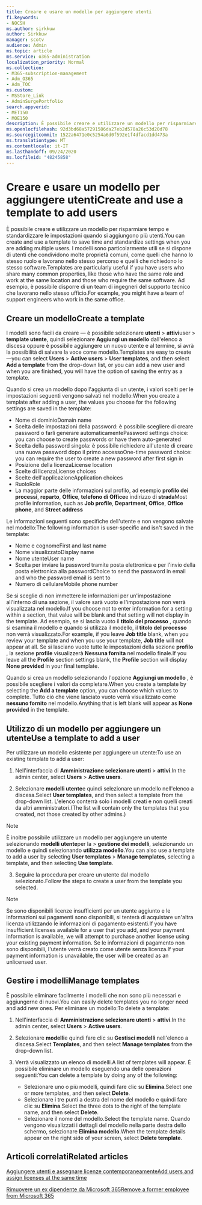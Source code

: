 ```yaml
---
title: Creare e usare un modello per aggiungere utenti
f1.keywords:
- NOCSH
ms.author: sirkkuw
author: Sirkkuw
manager: scotv
audience: Admin
ms.topic: article
ms.service: o365-administration
localization_priority: Normal
ms.collection:
- M365-subscription-management
- Adm_O365
- Adm_TOC
ms.custom:
- MSStore_Link
- AdminSurgePortfolio
search.appverid:
- MET150
- MOE150
description: È possibile creare e utilizzare un modello per risparmiare tempo e standardizzare le impostazioni quando si aggiungono più utenti.
ms.openlocfilehash: 92d3bd68a57291586da27eb2d578a26c53d20d78
ms.sourcegitcommit: 1522a6471e0c5254a6d0f592e1f4dfacd1dd473a
ms.translationtype: MT
ms.contentlocale: it-IT
ms.lasthandoff: 09/24/2020
ms.locfileid: "48245858"
---
```

# <a name="create-and-use-a-template-to-add-users"></a><span data-ttu-id="6938e-103">Creare e usare un modello per aggiungere utenti</span><span class="sxs-lookup"><span data-stu-id="6938e-103">Create and use a template to add users</span></span>

<span data-ttu-id="6938e-104">È possibile creare e utilizzare un modello per risparmiare tempo e standardizzare le impostazioni quando si aggiungono più utenti.</span><span class="sxs-lookup"><span data-stu-id="6938e-104">You can create and use a template to save time and standardize settings when you are adding multiple users.</span></span> <span data-ttu-id="6938e-105">I modelli sono particolarmente utili se si dispone di utenti che condividono molte proprietà comuni, come quelli che hanno lo stesso ruolo e lavorano nello stesso percorso e quelli che richiedono lo stesso software.</span><span class="sxs-lookup"><span data-stu-id="6938e-105">Templates are particularly useful if you have users who share many common properties, like those who have the same role and work at the same location and those who require the same software.</span></span> <span data-ttu-id="6938e-106">Ad esempio, è possibile disporre di un team di ingegneri del supporto tecnico che lavorano nello stesso ufficio.</span><span class="sxs-lookup"><span data-stu-id="6938e-106">For example, you might have a team of support engineers who work in the same office.</span></span>  

## <a name="create-a-template"></a><span data-ttu-id="6938e-107">Creare un modello</span><span class="sxs-lookup"><span data-stu-id="6938e-107">Create a template</span></span>

<span data-ttu-id="6938e-108">I modelli sono facili da creare &mdash; è possibile selezionare **utenti**  >  **attivi**user  >  **template utente**, quindi selezionare **Aggiungi un modello** dall'elenco a discesa oppure è possibile aggiungere un nuovo utente e al termine, si avrà la possibilità di salvare la voce come modello.</span><span class="sxs-lookup"><span data-stu-id="6938e-108">Templates are easy to create&mdash;you can select **Users** > **Active users** > **User templates**, and then select **Add a template** from the drop-down list, or you can add a new user and when you are finished, you will have the option of saving the entry as a template.</span></span>

<span data-ttu-id="6938e-109">Quando si crea un modello dopo l'aggiunta di un utente, i valori scelti per le impostazioni seguenti vengono salvati nel modello:</span><span class="sxs-lookup"><span data-stu-id="6938e-109">When you create a template after adding a user, the values you choose for the following settings are saved in the template:</span></span>

- <span data-ttu-id="6938e-110">Nome di dominio</span><span class="sxs-lookup"><span data-stu-id="6938e-110">Domain name</span></span>
- <span data-ttu-id="6938e-111">Scelta delle impostazioni della password: è possibile scegliere di creare password o farli generare automaticamente</span><span class="sxs-lookup"><span data-stu-id="6938e-111">Password settings choice: you can choose to create passwords or have them auto-generated</span></span>
- <span data-ttu-id="6938e-112">Scelta della password singola: è possibile richiedere all'utente di creare una nuova password dopo il primo accesso</span><span class="sxs-lookup"><span data-stu-id="6938e-112">One-time password choice: you can require the user to create a new password after first sign in</span></span>
- <span data-ttu-id="6938e-113">Posizione della licenza</span><span class="sxs-lookup"><span data-stu-id="6938e-113">License location</span></span>
- <span data-ttu-id="6938e-114">Scelte di licenza</span><span class="sxs-lookup"><span data-stu-id="6938e-114">License choices</span></span>
- <span data-ttu-id="6938e-115">Scelte dell'applicazione</span><span class="sxs-lookup"><span data-stu-id="6938e-115">Application choices</span></span>
- <span data-ttu-id="6938e-116">Ruolo</span><span class="sxs-lookup"><span data-stu-id="6938e-116">Role</span></span>
- <span data-ttu-id="6938e-117">La maggior parte delle informazioni sul profilo, ad esempio **profilo dei processi**, **reparto**, **Office**, **telefono di Office**e indirizzo di **strada**</span><span class="sxs-lookup"><span data-stu-id="6938e-117">Most profile information, such as **Job profile**, **Department**, **Office**, **Office phone**, and **Street address**</span></span> 

<span data-ttu-id="6938e-118">Le informazioni seguenti sono specifiche dell'utente e non vengono salvate nel modello:</span><span class="sxs-lookup"><span data-stu-id="6938e-118">The following information is user-specific and isn't saved in the template:</span></span>

- <span data-ttu-id="6938e-119">Nome e cognome</span><span class="sxs-lookup"><span data-stu-id="6938e-119">First and last name</span></span>
- <span data-ttu-id="6938e-120">Nome visualizzato</span><span class="sxs-lookup"><span data-stu-id="6938e-120">Display name</span></span>
- <span data-ttu-id="6938e-121">Nome utente</span><span class="sxs-lookup"><span data-stu-id="6938e-121">User name</span></span>
- <span data-ttu-id="6938e-122">Scelta per inviare la password tramite posta elettronica e per l'invio della posta elettronica alla password</span><span class="sxs-lookup"><span data-stu-id="6938e-122">Choice to send the password in email and who the password email is sent to</span></span>
- <span data-ttu-id="6938e-123">Numero di cellulare</span><span class="sxs-lookup"><span data-stu-id="6938e-123">Mobile phone number</span></span>

<span data-ttu-id="6938e-124">Se si sceglie di non immettere le informazioni per un'impostazione all'interno di una sezione, il valore sarà vuoto e l'impostazione non verrà visualizzata nel modello.</span><span class="sxs-lookup"><span data-stu-id="6938e-124">If you choose not to enter information for a setting within a section, that value will be blank and that setting will not display in the template.</span></span> <span data-ttu-id="6938e-125">Ad esempio, se si lascia vuoto il **titolo del processo** , quando si esamina il modello e quando si utilizza il modello, il **titolo del processo** non verrà visualizzato.</span><span class="sxs-lookup"><span data-stu-id="6938e-125">For example, if you leave **Job title** blank, when you review your template and when you use your template, **Job title** will not appear at all.</span></span> <span data-ttu-id="6938e-126">Se si lasciano vuote tutte le impostazioni della sezione **profilo** , la sezione **profile** visualizzerà **Nessuna fornita** nel modello finale.</span><span class="sxs-lookup"><span data-stu-id="6938e-126">If you leave all the **Profile** section settings blank, the **Profile** section will display **None provided** in your final template.</span></span>

<span data-ttu-id="6938e-127">Quando si crea un modello selezionando l'opzione **Aggiungi un modello** , è possibile scegliere i valori da completare.</span><span class="sxs-lookup"><span data-stu-id="6938e-127">When you create a template by selecting the **Add a template** option, you can choose which values to complete.</span></span> <span data-ttu-id="6938e-128">Tutto ciò che viene lasciato vuoto verrà visualizzato come **nessuno fornito** nel modello.</span><span class="sxs-lookup"><span data-stu-id="6938e-128">Anything that is left blank will appear as **None provided** in the template.</span></span>

## <a name="use-a-template-to-add-a-user"></a><span data-ttu-id="6938e-129">Utilizzo di un modello per aggiungere un utente</span><span class="sxs-lookup"><span data-stu-id="6938e-129">Use a template to add a user</span></span>

<span data-ttu-id="6938e-130">Per utilizzare un modello esistente per aggiungere un utente:</span><span class="sxs-lookup"><span data-stu-id="6938e-130">To use an existing template to add a user:</span></span>

1. <span data-ttu-id="6938e-131">Nell'interfaccia di **Amministrazione selezionare utenti**  >  **attivi**.</span><span class="sxs-lookup"><span data-stu-id="6938e-131">In the admin center, select **Users** > **Active users**.</span></span>

2. <span data-ttu-id="6938e-132">Selezionare **modelli utente**e quindi selezionare un modello nell'elenco a discesa.</span><span class="sxs-lookup"><span data-stu-id="6938e-132">Select **User templates**, and then select a template from the drop-down list.</span></span> <span data-ttu-id="6938e-133">L'elenco conterrà solo i modelli creati e non quelli creati da altri amministratori.</span><span class="sxs-lookup"><span data-stu-id="6938e-133">(The list will contain only the templates that you created, not those created by other admins.)</span></span>

 > [!NOTE]
 > <span data-ttu-id="6938e-134">È inoltre possibile utilizzare un modello per aggiungere un utente selezionando **modelli utente**per la  >  **gestione dei modelli**, selezionando un modello e quindi selezionando **utilizza modello**.</span><span class="sxs-lookup"><span data-stu-id="6938e-134">You can also use a template to add a user by selecting **User templates** > **Manage templates**, selecting a template, and then selecting **Use template**.</span></span>

3. <span data-ttu-id="6938e-135">Seguire la procedura per creare un utente dal modello selezionato.</span><span class="sxs-lookup"><span data-stu-id="6938e-135">Follow the steps to create a user from the template you selected.</span></span>

> [!NOTE]
> <span data-ttu-id="6938e-136">Se sono disponibili licenze insufficienti per un utente aggiunto e le informazioni sui pagamenti sono disponibili, si tenterà di acquistare un'altra licenza utilizzando le informazioni di pagamento esistenti.</span><span class="sxs-lookup"><span data-stu-id="6938e-136">If you have insufficient licenses available for a user that you add, and your payment information is available, we will attempt to purchase another license using your existing payment information.</span></span> <span data-ttu-id="6938e-137">Se le informazioni di pagamento non sono disponibili, l'utente verrà creato come utente senza licenza.</span><span class="sxs-lookup"><span data-stu-id="6938e-137">If your payment information is unavailable, the user will be created as an unlicensed user.</span></span>

## <a name="manage-templates"></a><span data-ttu-id="6938e-138">Gestire i modelli</span><span class="sxs-lookup"><span data-stu-id="6938e-138">Manage templates</span></span>

<span data-ttu-id="6938e-139">È possibile eliminare facilmente i modelli che non sono più necessari e aggiungerne di nuovi.</span><span class="sxs-lookup"><span data-stu-id="6938e-139">You can easily delete templates you no longer need and add new ones.</span></span> <span data-ttu-id="6938e-140">Per eliminare un modello:</span><span class="sxs-lookup"><span data-stu-id="6938e-140">To delete a template:</span></span>

1. <span data-ttu-id="6938e-141">Nell'interfaccia di **Amministrazione selezionare utenti**  >  **attivi**.</span><span class="sxs-lookup"><span data-stu-id="6938e-141">In the admin center, select **Users** > **Active users**.</span></span>

2. <span data-ttu-id="6938e-142">Selezionare **modelli**e quindi fare clic su **Gestisci modelli** nell'elenco a discesa.</span><span class="sxs-lookup"><span data-stu-id="6938e-142">Select **Templates**, and then select **Manage templates** from the drop-down list.</span></span>

3. <span data-ttu-id="6938e-143">Verrà visualizzato un elenco di modelli.</span><span class="sxs-lookup"><span data-stu-id="6938e-143">A list of templates will appear.</span></span> <span data-ttu-id="6938e-144">È possibile eliminare un modello eseguendo una delle operazioni seguenti:</span><span class="sxs-lookup"><span data-stu-id="6938e-144">You can delete a template by doing any of the following:</span></span>
    - <span data-ttu-id="6938e-145">Selezionare uno o più modelli, quindi fare clic su **Elimina**.</span><span class="sxs-lookup"><span data-stu-id="6938e-145">Select one or more templates, and then select **Delete**.</span></span> 
    - <span data-ttu-id="6938e-146">Selezionare i tre punti a destra del nome del modello e quindi fare clic su **Elimina**.</span><span class="sxs-lookup"><span data-stu-id="6938e-146">Select the three dots to the right of the template name, and then select **Delete**.</span></span>
    - <span data-ttu-id="6938e-147">Selezionare il nome del modello.</span><span class="sxs-lookup"><span data-stu-id="6938e-147">Select the template name.</span></span> <span data-ttu-id="6938e-148">Quando vengono visualizzati i dettagli del modello nella parte destra dello schermo, selezionare **Elimina modello**.</span><span class="sxs-lookup"><span data-stu-id="6938e-148">When the template details appear on the right side of your screen, select **Delete template**.</span></span>

## <a name="related-articles"></a><span data-ttu-id="6938e-149">Articoli correlati</span><span class="sxs-lookup"><span data-stu-id="6938e-149">Related articles</span></span>

[<span data-ttu-id="6938e-150">Aggiungere utenti e assegnare licenze contemporaneamente</span><span class="sxs-lookup"><span data-stu-id="6938e-150">Add users and assign licenses at the same time</span></span>](add-users.md)

[<span data-ttu-id="6938e-151">Rimuovere un ex dipendente da Microsoft 365</span><span class="sxs-lookup"><span data-stu-id="6938e-151">Remove a former employee from Microsoft 365</span></span>](remove-former-employee.md)
  
